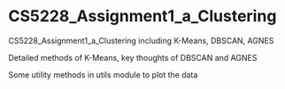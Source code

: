 # CS5228_Assignment1_a_Clustering
CS5228_Assignment1_a_Clustering including K-Means, DBSCAN, AGNES

Detailed methods of K-Means, key thoughts of DBSCAN and AGNES

Some utility methods in utils module to plot the data
